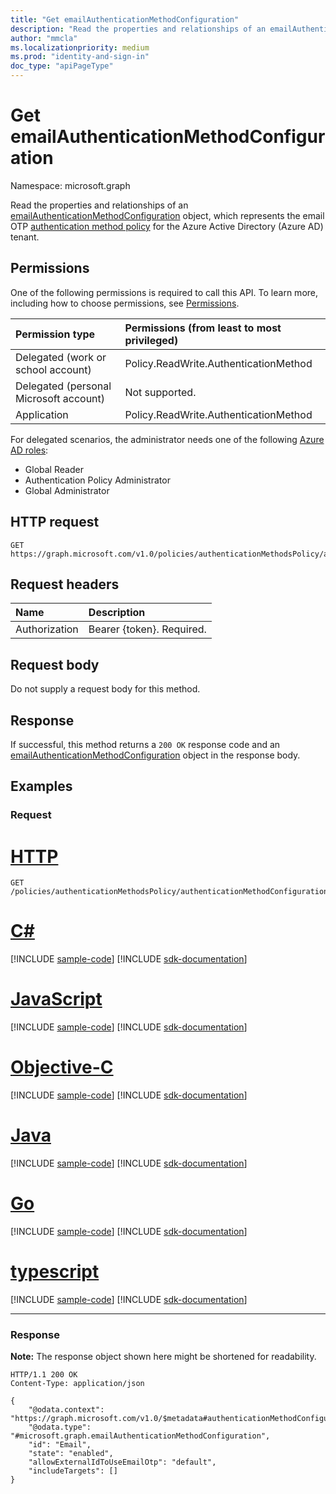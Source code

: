 ```yaml
---
title: "Get emailAuthenticationMethodConfiguration"
description: "Read the properties and relationships of an emailAuthenticationMethodConfiguration object."
author: "mmcla"
ms.localizationpriority: medium
ms.prod: "identity-and-sign-in"
doc_type: "apiPageType"
---
```


# Get emailAuthenticationMethodConfiguration

Namespace: microsoft.graph

Read the properties and relationships of an [emailAuthenticationMethodConfiguration](../resources/emailauthenticationmethodconfiguration.md) object, which represents the email OTP [authentication method policy](../resources/authenticationmethodspolicies-overview.md) for the Azure Active Directory (Azure AD) tenant.

## Permissions

One of the following permissions is required to call this API. To learn more, including how to choose permissions, see [Permissions](/graph/permissions-reference).

|Permission type|Permissions (from least to most privileged)|
|:---|:---|
|Delegated (work or school account)|Policy.ReadWrite.AuthenticationMethod|
|Delegated (personal Microsoft account)|Not supported.|
|Application|Policy.ReadWrite.AuthenticationMethod|

For delegated scenarios, the administrator needs one of the following [Azure AD roles](/azure/active-directory/users-groups-roles/directory-assign-admin-roles#available-roles):

* Global Reader
* Authentication Policy Administrator
* Global Administrator

## HTTP request

<!-- {
  "blockType": "ignored"
}
-->

```http
GET https://graph.microsoft.com/v1.0/policies/authenticationMethodsPolicy/authenticationMethodConfigurations/email
```

## Request headers

|Name|Description|
|:---|:---|
|Authorization|Bearer {token}. Required.|

## Request body

Do not supply a request body for this method.

## Response

If successful, this method returns a `200 OK` response code and an [emailAuthenticationMethodConfiguration](../resources/emailauthenticationmethodconfiguration.md) object in the response body.

## Examples

### Request

# [HTTP](#tab/http)
<!-- {
  "blockType": "request",
  "name": "get_emailauthenticationmethodconfiguration"
}
-->

```msgraph-interactive
GET /policies/authenticationMethodsPolicy/authenticationMethodConfigurations/email
```
# [C#](#tab/csharp)
[!INCLUDE [sample-code](../includes/snippets/csharp/get-emailauthenticationmethodconfiguration-csharp-snippets.md)]
[!INCLUDE [sdk-documentation](../includes/snippets/snippets-sdk-documentation-link.md)]

# [JavaScript](#tab/javascript)
[!INCLUDE [sample-code](../includes/snippets/javascript/get-emailauthenticationmethodconfiguration-javascript-snippets.md)]
[!INCLUDE [sdk-documentation](../includes/snippets/snippets-sdk-documentation-link.md)]

# [Objective-C](#tab/objc)
[!INCLUDE [sample-code](../includes/snippets/objc/get-emailauthenticationmethodconfiguration-objc-snippets.md)]
[!INCLUDE [sdk-documentation](../includes/snippets/snippets-sdk-documentation-link.md)]

# [Java](#tab/java)
[!INCLUDE [sample-code](../includes/snippets/java/get-emailauthenticationmethodconfiguration-java-snippets.md)]
[!INCLUDE [sdk-documentation](../includes/snippets/snippets-sdk-documentation-link.md)]

# [Go](#tab/go)
[!INCLUDE [sample-code](../includes/snippets/go/get-emailauthenticationmethodconfiguration-go-snippets.md)]
[!INCLUDE [sdk-documentation](../includes/snippets/snippets-sdk-documentation-link.md)]

# [typescript](#tab/typescript)
[!INCLUDE [sample-code](../includes/snippets/typescript/get-emailauthenticationmethodconfiguration-typescript-snippets.md)]
[!INCLUDE [sdk-documentation](../includes/snippets/snippets-sdk-documentation-link.md)]

---


### Response

**Note:** The response object shown here might be shortened for readability.
<!-- {
  "blockType": "response",
  "truncated": true,
  "@odata.type": "microsoft.graph.emailAuthenticationMethodConfiguration"
}
-->

```http
HTTP/1.1 200 OK
Content-Type: application/json

{
    "@odata.context": "https://graph.microsoft.com/v1.0/$metadata#authenticationMethodConfigurations/$entity",
    "@odata.type": "#microsoft.graph.emailAuthenticationMethodConfiguration",
    "id": "Email",
    "state": "enabled",
    "allowExternalIdToUseEmailOtp": "default",
    "includeTargets": []
}
```
